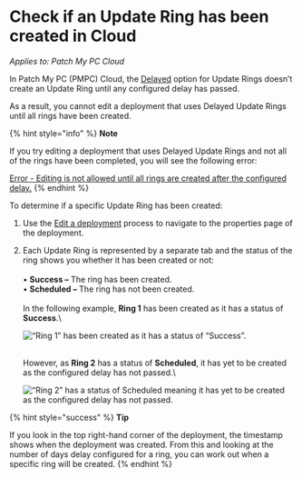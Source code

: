 # Check if an Update Ring has been created in Cloud

_Applies to: Patch My PC Cloud_

In Patch My PC (PMPC) Cloud, the [Delayed](how-cloud-update-rings-are-created.md#delayed-update-rings) option for Update Rings doesn’t create an Update Ring until any configured delay has passed.

As a result, you cannot edit a deployment that uses Delayed Update Rings until all rings have been created.

{% hint style="info" %}
**Note**

If you try editing a deployment that uses Delayed Update Rings and not all of the rings have been completed, you will see the following error:

[Error - Editing is not allowed until all rings are created after the configured delay.](../../cloud-troubleshooting/troubleshooting-cloud-update-rings/error-editing-is-not-allowed-until-all-rings-are-created-after-the-configured-delay-cloud-error.md)
{% endhint %}

To determine if a specific Update Ring has been created:

1. Use the [Edit a deployment](../manage-cloud-deployments/edit-a-cloud-deployment.md) process to navigate to the properties page of the deployment.
2.  Each Update Ring is represented by a separate tab and the status of the ring shows you whether it has been created or not:\
    \
    • **Success –** The ring has been created.\
    • **Scheduled –** The ring has not been created.\
    \
    In the following example, **Ring 1** has been created as it has a status of **Success**.\\

    ![“Ring 1” has been created as it has a status of “Success”.](../../../.gitbook/assets/image-\(413\).png)

    \
    However, as **Ring 2** has a status of **Scheduled**, it has yet to be created as the configured delay has not passed.\\

    ![“Ring 2” has a status of Scheduled meaning it has yet to be created as the configured delay has not passed.](../../../.gitbook/assets/image-\(414\).png)

{% hint style="success" %}
**Tip**

If you look in the top right-hand corner of the deployment, the timestamp shows when the deployment was created. From this and looking at the number of days delay configured for a ring, you can work out when a specific ring will be created.
{% endhint %}
